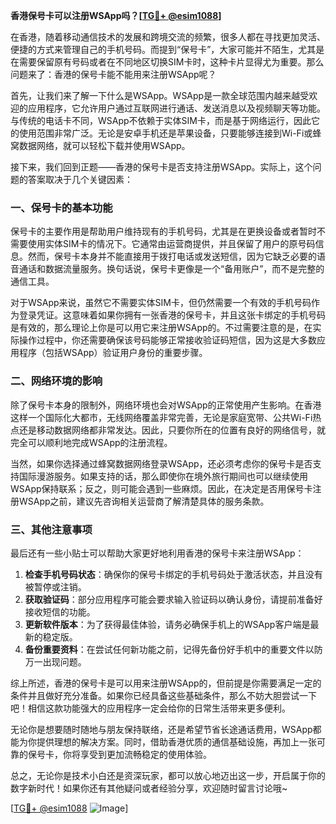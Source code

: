 **香港保号卡可以注册WSApp吗？[[TG💪+ @esim1088](https://t.me/s/esim1088)]**

在香港，随着移动通信技术的发展和跨境交流的频繁，很多人都在寻找更加灵活、便捷的方式来管理自己的手机号码。而提到“保号卡”，大家可能并不陌生，尤其是在需要保留原有号码或者在不同地区切换SIM卡时，这种卡片显得尤为重要。那么问题来了：香港的保号卡能不能用来注册WSApp呢？

首先，让我们来了解一下什么是WSApp。WSApp是一款全球范围内越来越受欢迎的应用程序，它允许用户通过互联网进行通话、发送消息以及视频聊天等功能。与传统的电话卡不同，WSApp不依赖于实体SIM卡，而是基于网络运行，因此它的使用范围非常广泛。无论是安卓手机还是苹果设备，只要能够连接到Wi-Fi或蜂窝数据网络，就可以轻松下载并使用WSApp。

接下来，我们回到正题——香港的保号卡是否支持注册WSApp。实际上，这个问题的答案取决于几个关键因素：

### 一、保号卡的基本功能

保号卡的主要作用是帮助用户维持现有的手机号码，尤其是在更换设备或者暂时不需要使用实体SIM卡的情况下。它通常由运营商提供，并且保留了用户的原号码信息。然而，保号卡本身并不能直接用于拨打电话或发送短信，因为它缺乏必要的语音通话和数据流量服务。换句话说，保号卡更像是一个“备用账户”，而不是完整的通信工具。

对于WSApp来说，虽然它不需要实体SIM卡，但仍然需要一个有效的手机号码作为登录凭证。这意味着如果你拥有一张香港的保号卡，并且这张卡绑定的手机号码是有效的，那么理论上你是可以用它来注册WSApp的。不过需要注意的是，在实际操作过程中，你还需要确保该号码能够正常接收验证码短信，因为这是大多数应用程序（包括WSApp）验证用户身份的重要步骤。

### 二、网络环境的影响

除了保号卡本身的限制外，网络环境也会对WSApp的正常使用产生影响。在香港这样一个国际化大都市，无线网络覆盖非常完善，无论是家庭宽带、公共Wi-Fi热点还是移动数据网络都非常发达。因此，只要你所在的位置有良好的网络信号，就完全可以顺利地完成WSApp的注册流程。

当然，如果你选择通过蜂窝数据网络登录WSApp，还必须考虑你的保号卡是否支持国际漫游服务。如果支持的话，那么即使你在境外旅行期间也可以继续使用WSApp保持联系；反之，则可能会遇到一些麻烦。因此，在决定是否用保号卡注册WSApp之前，建议先咨询相关运营商了解清楚具体的服务条款。

### 三、其他注意事项

最后还有一些小贴士可以帮助大家更好地利用香港的保号卡来注册WSApp：

1. **检查手机号码状态**：确保你的保号卡绑定的手机号码处于激活状态，并且没有被暂停或注销。
2. **获取验证码**：部分应用程序可能会要求输入验证码以确认身份，请提前准备好接收短信的功能。
3. **更新软件版本**：为了获得最佳体验，请务必确保手机上的WSApp客户端是最新的稳定版。
4. **备份重要资料**：在尝试任何新功能之前，记得先备份好手机中的重要文件以防万一出现问题。

综上所述，香港的保号卡是可以用来注册WSApp的，但前提是你需要满足一定的条件并且做好充分准备。如果你已经具备这些基础条件，那么不妨大胆尝试一下吧！相信这款功能强大的应用程序一定会给你的日常生活带来更多便利。

无论你是想要随时随地与朋友保持联络，还是希望节省长途通话费用，WSApp都能为你提供理想的解决方案。同时，借助香港优质的通信基础设施，再加上一张可靠的保号卡，你将享受到更加流畅稳定的使用体验。

总之，无论你是技术小白还是资深玩家，都可以放心地迈出这一步，开启属于你的数字新时代！如果你还有其他疑问或者经验分享，欢迎随时留言讨论哦~

[[TG💪+ @esim1088](https://t.me/s/esim1088) ![Image](https://i.postimg.cc/4NQfJmqS/Snipaste-2025-05-13-00-14-12.png)]